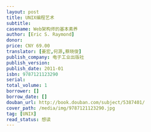 ```yaml
---
layout: post
title: UNIX编程艺术
subtitle: 
casename: Web架构师的基本素养
author: [Eric S. Raymond]
donor: 
price: CNY 69.00
translator: [姜宏,何源,蔡晓俊]
publish_company: 电子工业出版社
publish_version: 
publish_date: 2011-01
isbn: 9787121123290
serial: 
total_volume: 1
borrower: []
borrow_date: []
douban_url: http://book.douban.com/subject/5387401/
cover_path: /media/img/9787121123290.jpg
tag: [UNIX]
read_status: 想读
---
```

